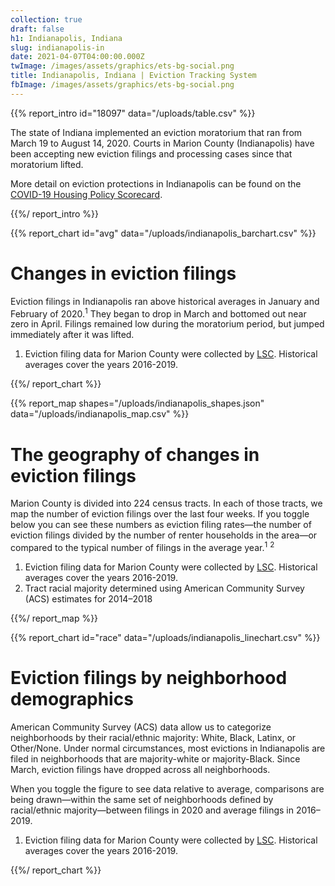 ```yaml
---
collection: true
draft: false
h1: Indianapolis, Indiana
slug: indianapolis-in
date: 2021-04-07T04:00:00.000Z
twImage: /images/assets/graphics/ets-bg-social.png
title: Indianapolis, Indiana | Eviction Tracking System
fbImage: /images/assets/graphics/ets-bg-social.png
---
```


{{% report_intro id="18097" data="/uploads/table.csv" %}}

The state of Indiana implemented an eviction moratorium that ran from March 19 to August 14, 2020. Courts in Marion County (Indianapolis) have been accepting new eviction filings and processing cases since that moratorium lifted. 

More detail on eviction protections in Indianapolis can be found on the [COVID-19 Housing Policy Scorecard](https://evictionlab.org/covid-policy-scorecard/in/).

{{%/ report_intro %}}



{{% report_chart id="avg" data="/uploads/indianapolis_barchart.csv" %}}

# Changes in eviction filings

Eviction filings in Indianapolis ran above historical averages in January and February of 2020.<sup>1</sup> They began to drop in March and bottomed out near zero in April. Filings remained low during the moratorium period, but jumped immediately after it was lifted.

1. Eviction filing data for Marion County were collected by [LSC](https://www.lsc.gov/). Historical averages cover the years 2016-2019.

{{%/ report_chart %}}



{{% report_map shapes="/uploads/indianapolis_shapes.json" data="/uploads/indianapolis_map.csv" %}}

# The geography of changes in eviction filings

Marion County is divided into 224 census tracts. In each of those tracts, we map the number of eviction filings over the last four weeks. If you toggle below you can see these numbers as eviction filing rates—the number of eviction filings divided by the number of renter households in the area—or compared to the typical number of filings in the average year.<sup>1</sup> <sup>2</sup>

1. Eviction filing data for Marion County were collected by [LSC](https://www.lsc.gov/). Historical averages cover the years 2016-2019.
2. Tract racial majority determined using American Community Survey (ACS) estimates for 2014–2018

{{%/ report_map %}}



{{% report_chart id="race" data="/uploads/indianapolis_linechart.csv" %}}









# Eviction filings by neighborhood demographics

American Community Survey (ACS) data allow us to categorize neighborhoods by their racial/ethnic majority: White, Black, Latinx, or Other/None. Under normal circumstances, most evictions in Indianapolis are filed in neighborhoods that are majority-white or majority-Black. Since March, eviction filings have dropped across all neighborhoods.

When you toggle the figure to see data relative to average, comparisons are being drawn—within the same set of neighborhoods defined by racial/ethnic majority—between filings in 2020 and average filings in 2016–2019.

1. Eviction filing data for Marion County were collected by [LSC](https://www.lsc.gov/). Historical averages cover the years 2016-2019.









{{%/ report_chart %}}